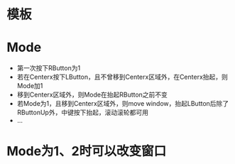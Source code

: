# 模板

# Mode

- 第一次按下RButton为1
- 若在Centerx按下LButton，且不曾移到Centerx区域外，在Centerx抬起，则Mode加1
- 移到Centerx区域外，则Mode在抬起RButton之前不变
- 若Mode为1，且移到Centerx区域外，则move window，抬起LButton后除了RButtonUp外，中键按下抬起，滚动滚轮都可用
- ...

# Mode为1、2时可以改变窗口
